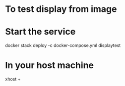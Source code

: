 # To test display from image
# Start the service
docker stack deploy -c docker-compose.yml displaytest

# In your host machine
xhost +
